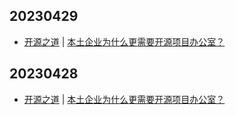 ## 20230429
- [开源之道](https://opensourceway.community/) | [本土企业为什么更需要开源项目办公室？](https://www.opensourceway.community/posts/open-source-conference/open-atom-summit-2023-ospo-subforum/)

## 20230428
- [开源之道](https://opensourceway.community/) | [本土企业为什么更需要开源项目办公室？](https://www.opensourceway.community/posts/open-source-conference/open-atom-summit-2023-ospo-subforum/)

